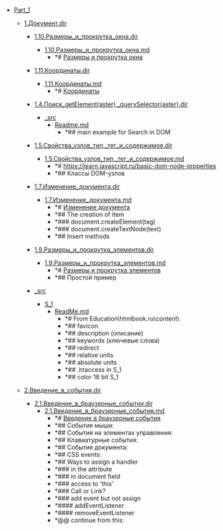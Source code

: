 - <a href = "F:\Node_projects\Node_Way\Education\IlKan\js.ru\Part_1\cat.Part_1\dir.Part_1.md">Part_1</a>
    - <a href = "F:\Node_projects\Node_Way\Education\IlKan\js.ru\Part_1\1.Документ.dir\cat.1.Документ.dir\dir.1.Документ.dir.md">1.Документ.dir</a>
        - <a href = "F:\Node_projects\Node_Way\Education\IlKan\js.ru\Part_1\1.Документ.dir\1.10.Размеры_и_прокрутка_окна.dir\cat.1.10.Размеры_и_прокрутка_окна.dir\dir.1.10.Размеры_и_прокрутка_окна.dir.md">1.10.Размеры_и_прокрутка_окна.dir</a>
            - <a href = "F:\Node_projects\Node_Way\Education\IlKan\js.ru\Part_1\1.Документ.dir\1.10.Размеры_и_прокрутка_окна.dir\1.10.Размеры_и_прокрутка_окна.md">1.10.Размеры_и_прокрутка_окна.md</a>
                - *# [Размеры и прокрутка окна](https://learn.javascript.ru/size-and-scroll-window)
        
        - <a href = "F:\Node_projects\Node_Way\Education\IlKan\js.ru\Part_1\1.Документ.dir\1.11.Координаты.dir\cat.1.11.Координаты.dir\dir.1.11.Координаты.dir.md">1.11.Координаты.dir</a>
            - <a href = "F:\Node_projects\Node_Way\Education\IlKan\js.ru\Part_1\1.Документ.dir\1.11.Координаты.dir\1.11.Координаты.md">1.11.Координаты.md</a>
                - *# [Координаты](https://learn.javascript.ru/coordinates)
        
        - <a href = "F:\Node_projects\Node_Way\Education\IlKan\js.ru\Part_1\1.Документ.dir\1.4.Поиск_getElement(aster),_querySelector(aster).dir\cat.1.4.Поиск_getElement(aster),_querySelector(aster).dir\dir.1.4.Поиск_getElement(aster),_querySelector(aster).dir.md">1.4.Поиск_getElement(aster),_querySelector(aster).dir</a>
            - <a href = "F:\Node_projects\Node_Way\Education\IlKan\js.ru\Part_1\1.Документ.dir\1.4.Поиск_getElement(aster),_querySelector(aster).dir\_src\cat._src\dir._src.md">_src</a>
                - <a href = "F:\Node_projects\Node_Way\Education\IlKan\js.ru\Part_1\1.Документ.dir\1.4.Поиск_getElement(aster),_querySelector(aster).dir\_src\Readme.md">Readme.md</a>
                    - *## main example for Search in DOM
            
        
        - <a href = "F:\Node_projects\Node_Way\Education\IlKan\js.ru\Part_1\1.Документ.dir\1.5.Свойства_узлов_тип,_тег_и_содержимое.dir\cat.1.5.Свойства_узлов_тип,_тег_и_содержимое.dir\dir.1.5.Свойства_узлов_тип,_тег_и_содержимое.dir.md">1.5.Свойства_узлов_тип,_тег_и_содержимое.dir</a>
            - <a href = "F:\Node_projects\Node_Way\Education\IlKan\js.ru\Part_1\1.Документ.dir\1.5.Свойства_узлов_тип,_тег_и_содержимое.dir\1.5.Свойства_узлов_тип,_тег_и_содержимое.md">1.5.Свойства_узлов_тип,_тег_и_содержимое.md</a>
                - *# https://learn.javascript.ru/basic-dom-node-properties
                - *## Классы DOM-узлов
        
        - <a href = "F:\Node_projects\Node_Way\Education\IlKan\js.ru\Part_1\1.Документ.dir\1.7.Изменение_документа.dir\cat.1.7.Изменение_документа.dir\dir.1.7.Изменение_документа.dir.md">1.7.Изменение_документа.dir</a>
            - <a href = "F:\Node_projects\Node_Way\Education\IlKan\js.ru\Part_1\1.Документ.dir\1.7.Изменение_документа.dir\1.7.Изменение_документа.md">1.7.Изменение_документа.md</a>
                - *# [Изменение документа](https://learn.javascript.ru/modifying-document)
                - *## The creation of item
                - *### document.createElement(tag)
                - *### document.createTextNode(text)
                - *## Insert methods 
        
        - <a href = "F:\Node_projects\Node_Way\Education\IlKan\js.ru\Part_1\1.Документ.dir\1.9.Размеры_и_прокрутка_элементов.dir\cat.1.9.Размеры_и_прокрутка_элементов.dir\dir.1.9.Размеры_и_прокрутка_элементов.dir.md">1.9.Размеры_и_прокрутка_элементов.dir</a>
            - <a href = "F:\Node_projects\Node_Way\Education\IlKan\js.ru\Part_1\1.Документ.dir\1.9.Размеры_и_прокрутка_элементов.dir\1.9.Размеры_и_прокрутка_элементов.md">1.9.Размеры_и_прокрутка_элементов.md</a>
                - *# [Размеры и прокрутка элементов](https://learn.javascript.ru/size-and-scroll)
                - *## Простой пример
        
        - <a href = "F:\Node_projects\Node_Way\Education\IlKan\js.ru\Part_1\1.Документ.dir\_src\cat._src\dir._src.md">_src</a>
            - <a href = "F:\Node_projects\Node_Way\Education\IlKan\js.ru\Part_1\1.Документ.dir\_src\S_1\cat.S_1\dir.S_1.md">S_1</a>
                - <a href = "F:\Node_projects\Node_Way\Education\IlKan\js.ru\Part_1\1.Документ.dir\_src\S_1\ReadMe.md">ReadMe.md</a>
                    - *# From  Education\htmlbook.ru\content\
                    - *## favicon 
                    - *## description (описание)
                    - *## keywords (ключевые слова)
                    - *## redirect 
                    - *## relative units
                    - *## absolute units 
                    - *## .htaccess in S_1
                    - *## color 16 bit S_1
            
        
    
    - <a href = "F:\Node_projects\Node_Way\Education\IlKan\js.ru\Part_1\2.Введение_в_события.dir\cat.2.Введение_в_события.dir\dir.2.Введение_в_события.dir.md">2.Введение_в_события.dir</a>
        - <a href = "F:\Node_projects\Node_Way\Education\IlKan\js.ru\Part_1\2.Введение_в_события.dir\2.1.Введение_в_браузерные_события.dir\cat.2.1.Введение_в_браузерные_события.dir\dir.2.1.Введение_в_браузерные_события.dir.md">2.1.Введение_в_браузерные_события.dir</a>
            - <a href = "F:\Node_projects\Node_Way\Education\IlKan\js.ru\Part_1\2.Введение_в_события.dir\2.1.Введение_в_браузерные_события.dir\2.1.Введение_в_браузерные_события.md">2.1.Введение_в_браузерные_события.md</a>
                - *# [Введение в браузерные события](https://learn.javascript.ru/introduction-browser-events)
                - *## События мыши:
                - *## События на элементах управления:
                - *## Клавиатурные события:
                - *## События документа:
                - *## CSS events:
                - *## Ways to assign a handler
                - *### in the attribute 
                - *### in document field 
                - *### access to 'this'
                - *### Call or Link?
                - *### add event but not assign 
                - *#### addEventListener
                - *#### removeEventListener
                - *@@ continue from this: 
        
    
